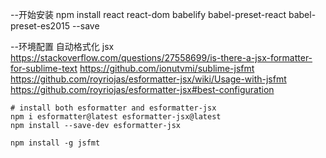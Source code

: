 --开始安装
npm install react react-dom babelify babel-preset-react babel-preset-es2015  --save

--环境配置 自动格式化 jsx
https://stackoverflow.com/questions/27558699/is-there-a-jsx-formatter-for-sublime-text
https://github.com/ionutvmi/sublime-jsfmt
https://github.com/royriojas/esformatter-jsx/wiki/Usage-with-jsfmt
https://github.com/royriojas/esformatter-jsx#best-configuration

	# install both esformatter and esformatter-jsx
	npm i esformatter@latest esformatter-jsx@latest
	npm install --save-dev esformatter-jsx

	npm install -g jsfmt

	
